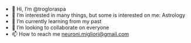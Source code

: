 - 👋 Hi, I’m @trogloraspa
- 👀 I’m interested in many things, but some is interested on me: Astrology
- 🌱 I’m currently learning from my past
- 💞️ I’m looking to collaborate on everyone
- 📫 How to reach me neuroni.migliori@gmail.com

<!---
trogloraspa/trogloraspa is a ✨ special ✨ repository because its `README.md` (this file) appears on your GitHub profile.
You can click the Preview link to take a look at your changes.
--->
